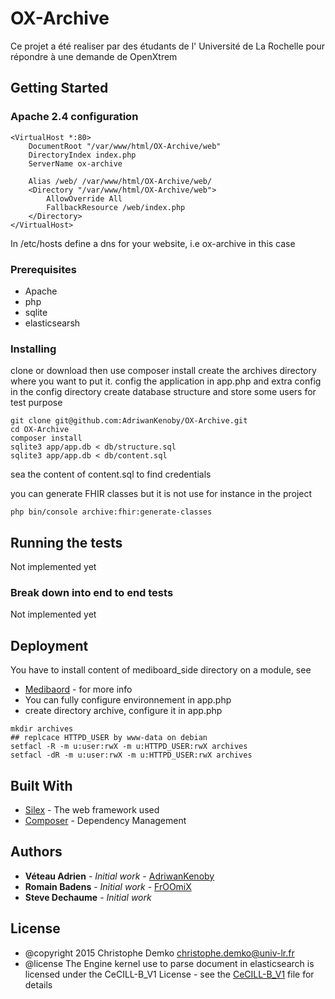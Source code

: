 # OX-Archive

Ce projet a été realiser par des étudants de l' Université de La Rochelle pour répondre à une demande de OpenXtrem

## Getting Started
### Apache 2.4 configuration
```
<VirtualHost *:80>
    DocumentRoot "/var/www/html/OX-Archive/web"
    DirectoryIndex index.php
    ServerName ox-archive

    Alias /web/ /var/www/html/OX-Archive/web/
    <Directory "/var/www/html/OX-Archive/web">
        AllowOverride All
        FallbackResource /web/index.php
    </Directory>
</VirtualHost>

```
In /etc/hosts define a dns for your website, i.e ox-archive in this case
### Prerequisites

* Apache
* php
* sqlite
* elasticsearsh

### Installing

clone or download then use composer install
create the archives directory where you want to put it.
config the application in app.php and extra config in the config directory
create database structure and store some users for test purpose
```
git clone git@github.com:AdriwanKenoby/OX-Archive.git
cd OX-Archive
composer install
sqlite3 app/app.db < db/structure.sql
sqlite3 app/app.db < db/content.sql
```
sea the content of content.sql to find credentials

you can generate FHIR classes but it is not use for instance in the project

```
php bin/console archive:fhir:generate-classes
```

## Running the tests

Not implemented yet

### Break down into end to end tests

Not implemented yet

## Deployment

You have to install content of mediboard_side directory on a module, see
* [Medibaord](http://mediboard.org/) - for more info
* You can fully configure environnement in app.php
* create directory archive, configure it in app.php

```
mkdir archives
## replcace HTTPD_USER by www-data on debian
setfacl -R -m u:user:rwX -m u:HTTPD_USER:rwX archives
setfacl -dR -m u:user:rwX -m u:HTTPD_USER:rwX archives
```

## Built With

* [Silex](https://silex.symfony.com/) - The web framework used
* [Composer](https://getcomposer.org/) - Dependency Management

## Authors

* **Véteau Adrien** - *Initial work* - [AdriwanKenoby](https://github.com/AdriwanKenoby)
* **Romain Badens** - *Initial work* - [FrOOmiX](https://github.com/FrOOmiX)
* **Steve Dechaume** - *Initial work*
## License

* @copyright  2015 Christophe Demko christophe.demko@univ-lr.fr
* @license    The Engine kernel use to parse document in elasticsearch is licensed under the CeCILL-B_V1 License - see the [CeCILL-B_V1](http://www.cecill.info/licences/Licence_CeCILL-B_V1-en.htmlThis) file for details
